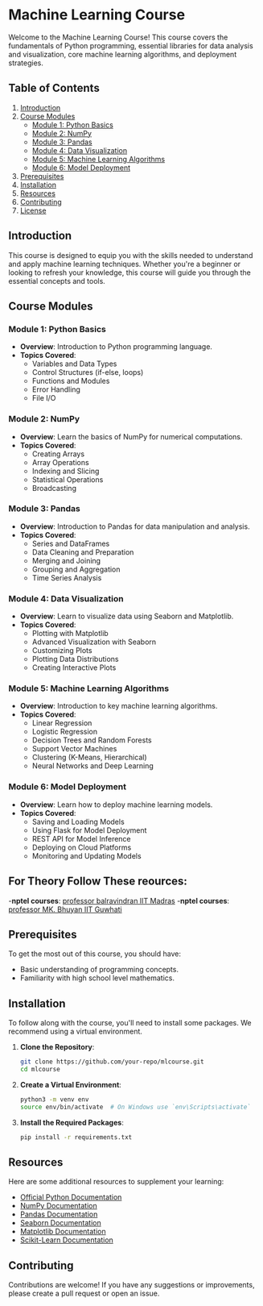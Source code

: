 # Machine Learning Course

Welcome to the Machine Learning Course! This course covers the fundamentals of Python programming, essential libraries for data analysis and visualization, core machine learning algorithms, and deployment strategies.

## Table of Contents
1. [Introduction](#introduction)
2. [Course Modules](#course-modules)
    - [Module 1: Python Basics](#module-1-python-basics)
    - [Module 2: NumPy](#module-2-numpy)
    - [Module 3: Pandas](#module-3-pandas)
    - [Module 4: Data Visualization](#module-4-data-visualization)
    - [Module 5: Machine Learning Algorithms](#module-5-machine-learning-algorithms)
    - [Module 6: Model Deployment](#module-6-model-deployment)
3. [Prerequisites](#prerequisites)
4. [Installation](#installation)
5. [Resources](#resources)
6. [Contributing](#contributing)
7. [License](#license)

## Introduction

This course is designed to equip you with the skills needed to understand and apply machine learning techniques. Whether you're a beginner or looking to refresh your knowledge, this course will guide you through the essential concepts and tools.

## Course Modules

### Module 1: Python Basics
- **Overview**: Introduction to Python programming language.
- **Topics Covered**:
  - Variables and Data Types
  - Control Structures (if-else, loops)
  - Functions and Modules
  - Error Handling
  - File I/O

### Module 2: NumPy
- **Overview**: Learn the basics of NumPy for numerical computations.
- **Topics Covered**:
  - Creating Arrays
  - Array Operations
  - Indexing and Slicing
  - Statistical Operations
  - Broadcasting

### Module 3: Pandas
- **Overview**: Introduction to Pandas for data manipulation and analysis.
- **Topics Covered**:
  - Series and DataFrames
  - Data Cleaning and Preparation
  - Merging and Joining
  - Grouping and Aggregation
  - Time Series Analysis

### Module 4: Data Visualization
- **Overview**: Learn to visualize data using Seaborn and Matplotlib.
- **Topics Covered**:
  - Plotting with Matplotlib
  - Advanced Visualization with Seaborn
  - Customizing Plots
  - Plotting Data Distributions
  - Creating Interactive Plots

### Module 5: Machine Learning Algorithms
- **Overview**: Introduction to key machine learning algorithms.
- **Topics Covered**:
  - Linear Regression
  - Logistic Regression
  - Decision Trees and Random Forests
  - Support Vector Machines
  - Clustering (K-Means, Hierarchical)
  - Neural Networks and Deep Learning

### Module 6: Model Deployment
- **Overview**: Learn how to deploy machine learning models.
- **Topics Covered**:
  - Saving and Loading Models
  - Using Flask for Model Deployment
  - REST API for Model Inference
  - Deploying on Cloud Platforms
  - Monitoring and Updating Models
    
## For Theory Follow These reources:
-**nptel courses**: <a href="https://nptel.ac.in/courses/106106139">professor balravindran IIT Madras</a>
-**nptel courses**: <a href="https://nptel.ac.in/courses/108103192">professor MK. Bhuyan IIT Guwhati</a>



## Prerequisites

To get the most out of this course, you should have:
- Basic understanding of programming concepts.
- Familiarity with high school level mathematics.

## Installation

To follow along with the course, you'll need to install some packages. We recommend using a virtual environment.

1. **Clone the Repository**:
    ```sh
    git clone https://github.com/your-repo/mlcourse.git
    cd mlcourse
    ```

2. **Create a Virtual Environment**:
    ```sh
    python3 -m venv env
    source env/bin/activate  # On Windows use `env\Scripts\activate`
    ```

3. **Install the Required Packages**:
    ```sh
    pip install -r requirements.txt
    ```

## Resources

Here are some additional resources to supplement your learning:
- [Official Python Documentation](https://docs.python.org/3/)
- [NumPy Documentation](https://numpy.org/doc/)
- [Pandas Documentation](https://pandas.pydata.org/docs/)
- [Seaborn Documentation](https://seaborn.pydata.org/)
- [Matplotlib Documentation](https://matplotlib.org/stable/contents.html)
- [Scikit-Learn Documentation](https://scikit-learn.org/stable/documentation.html)

## Contributing

Contributions are welcome! If you have any suggestions or improvements, please create a pull request or open an issue.


